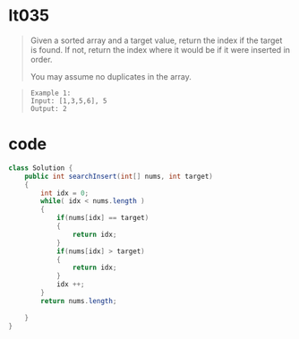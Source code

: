 # lt035
> Given a sorted array and a target value, return the index if the target is found. If not, return the index where it would be if it were inserted in order.
>
> You may assume no duplicates in the array.

>     Example 1:
>     Input: [1,3,5,6], 5
>     Output: 2


# code
```Java
class Solution {
    public int searchInsert(int[] nums, int target) 
    {
        int idx = 0;
        while( idx < nums.length )
        {
            if(nums[idx] == target) 
            {
                return idx;
            }
            if(nums[idx] > target) 
            {
                return idx;
            }
            idx ++;
        }
        return nums.length;
        
    }
}
```